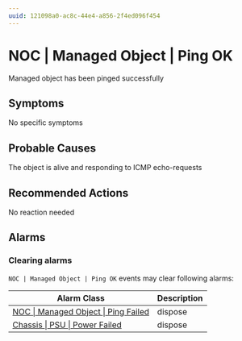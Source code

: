 ```yaml
---
uuid: 121098a0-ac8c-44e4-a856-2f4ed096f454
---
```

# NOC | Managed Object | Ping OK

Managed object has been pinged successfully

## Symptoms

No specific symptoms

## Probable Causes

The object is alive and responding to ICMP echo-requests

## Recommended Actions

No reaction needed

## Alarms

### Clearing alarms

`NOC | Managed Object | Ping OK` events may clear following alarms:

Alarm Class | Description
--- | ---
[NOC \| Managed Object \| Ping Failed](../../../alarm-classes/noc/managed-object/ping-failed.md) | dispose
[Chassis \| PSU \| Power Failed](../../../alarm-classes/chassis/psu/power-failed.md) | dispose
